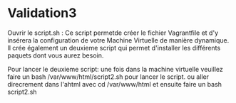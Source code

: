 # Validation3

Ouvrir le script.sh :
Ce script permetde créer le fichier Vagrantfile et d'y insérera la configuration de votre Machine Virtuelle de manière dynamique.
Il crée également un deuxieme script qui permet d'installer les différents paquets dont vous aurez besoin.

Pour lancer le deuxieme script: une fois dans la machine virtuelle veuillez faire un bash /var/www/html/script2.sh pour lancer le script. ou aller direcrement dans l'ahtml avec cd /var/www/html et ensuite faire un bash script2.sh
